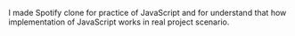 I made Spotify clone for practice of JavaScript and for understand that how implementation of JavaScript works in real project scenario.
